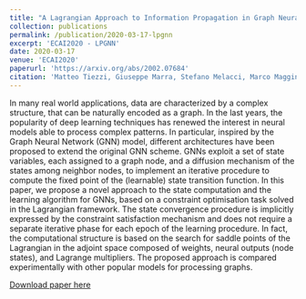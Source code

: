```yaml
---
title: "A Lagrangian Approach to Information Propagation in Graph Neural Networks"
collection: publications
permalink: /publication/2020-03-17-lpgnn
excerpt: 'ECAI2020 - LPGNN'
date: 2020-03-17
venue: 'ECAI2020'
paperurl: 'https://arxiv.org/abs/2002.07684'
citation: 'Matteo Tiezzi, Giuseppe Marra, Stefano Melacci, Marco Maggini and Marco Gori (2020). &quot;A Lagrangian Approach to Information Propagation in Graph Neural Networks; <i>ECAI2020 -</i>'
---
```


In many real world applications, data are characterized by a complex structure, that can be naturally encoded as a graph. In the last years, the popularity of deep learning techniques has renewed the interest in neural models able to process complex patterns. In particular, inspired by the Graph Neural Network (GNN) model, different architectures have been proposed to extend the original GNN scheme. GNNs exploit a set of state variables, each assigned to a graph node, and a diffusion mechanism of the states among neighbor nodes, to implement an iterative procedure to compute the fixed point of the (learnable) state transition function. In this paper, we propose a novel approach to the state computation and the learning algorithm for GNNs, based on a constraint optimisation task solved in the Lagrangian framework. The state convergence procedure is implicitly expressed by the constraint satisfaction mechanism and does not require a separate iterative phase for each epoch of the learning procedure. In fact, the computational structure is based on the search for saddle points of the Lagrangian in the adjoint space composed of weights, neural outputs (node states), and Lagrange multipliers. The proposed approach is compared experimentally with other popular models for processing graphs.

[Download paper here](https://arxiv.org/abs/2002.07684)
